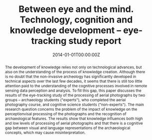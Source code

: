 ---
title: "Between eye and the mind. Technology, cognition and knowledge development – eye-tracking study report"
authors:
- Tomasz Michalik
author_notes:
- "Equal contribution"
- "Equal contribution"
date: "2014-01-01T00:00:00Z"
doi: ""

# Schedule page publish date (NOT publication's date).
publishDate: "2024-01-01T00:00:00Z"

# Publication type.
# Accepts a single type but formatted as a YAML list (for Hugo requirements).
# Enter a publication type from the CSL standard.
publication_types: ["article-journal"]

# Publication name and optional abbreviated publication name.
publication: "*AARG News, 48*"
publication_short: ""

abstract: The development of knowledge relies not only on technological advances, but also on the understanding of the process of knowledge creation. Although there is no doubt that the non-invasive archeology has significantly developed in technical aspects over the last few decades, it seems that there is still too little attention paid to the understanding of the cognitive processes involved in remote sensing data perception and analysis. To fill this gap, this paper discusses the results of the eye-tracking study of the processing of aerial photographs by two groups – archaeology students ("experts"), who completed the aerial photography course, and cognitive science students ("non-experts"). The main research question concerns the problem of the impact of knowledge on the perceptionvisal processing of the photographs and the recognition of archaeological features. The results show that knowledge influences both high and low levels of processing of aerial photographs and that there is a cognitive gap between visual and language representations of the archaeological concepts, which may cause misinterpretation.

# Summary. An optional shortened abstract.
summary: Lorem ipsum dolor sit amet, consectetur adipiscing elit. Duis posuere tellus ac convallis placerat. Proin tincidunt magna sed ex sollicitudin condimentum.

tags:
- Aerial Photographs Analysis
- Archaeological Education
- Eye-Tracking
featured: false

# links:
# - name: ""
#   url: ""
url_pdf: "https://publicera.kb.se/csa/article/view/364" 
url_code: 
url_dataset: ''
url_poster: ''
url_project: ''
url_slides: ''
url_source: ''
url_video: ''

# Featured image
# To use, add an image named `featured.jpg/png` to your page's folder. 
image:
  caption: 'Image credit: AARG News [**Unsplash**](https://unsplash.com/photos/jdD8gXaTZsc)'
  focal_point: ""
  preview_only: false

# Associated Projects (optional).
#   Associate this publication with one or more of your projects.
#   Simply enter your project's folder or file name without extension.
#   E.g. `internal-project` references `content/project/internal-project/index.md`.
#   Otherwise, set `projects: []`.
projects: []

# Slides (optional).
#   Associate this publication with Markdown slides.
#   Simply enter your slide deck's filename without extension.
#   E.g. `slides: "example"` references `content/slides/example/index.md`.
#   Otherwise, set `slides: ""`.
slides: example
---